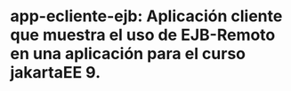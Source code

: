 # app-ecliente-ejb: Aplicación cliente que muestra el uso de EJB-Remoto en una aplicación para el curso jakartaEE 9.
